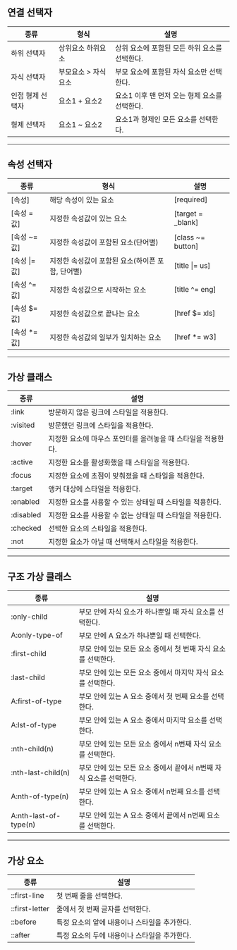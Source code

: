 ## 연결 선택자

|종류|형식|설명|
|----|----|----|
|하위 선택자|상위요소 하위요소|상위 요소에 포함된 모든 하위 요소를 선택한다.|
|자식 선택자|부모요소 > 자식요소|부모 요소에 포함된 자식 요소만 선택한다.|
|인접 형제 선택자|요소1 + 요소2|요소1 이후 맨 먼저 오는 형제 요소를 선택한다.|
|형제 선택자|요소1 ~ 요소2|요소1과 형제인 모든 요소를 선택한다.|

***
## 속성 선택자

|종류|형식|설명|
|----|----|----|
|[속성]|해당 속성이 있는 요소|[required]|
|[속성 = 값]|지정한 속성값이 있는 요소|[target = _blank]|
|[속성 ~= 값]|지정한 속성값이 포함된 요소(단어별)|[class ~= button]|
|[속성 \|= 값]|지정한 속성값이 포함된 요소(하이픈 포함, 단어별)|[title \|= us]|
|[속성 ^= 값]|지정한 속성값으로 시작하는 요소|[title ^= eng]|
|[속성 $= 값]|지정한 속성값으로 끝나는 요소|[href $= xls]|
|[속성 *= 값]|지정한 속성값의 일부가 일치하는 요소|[href *= w3]|

***
## 가상 클래스

|종류|설명|
|----|----|
|:link|방문하지 않은 링크에 스타일을 적용한다.|
|:visited|방문했던 링크에 스타일을 적용한다.|
|:hover|지정한 요소에 마우스 포인터를 올려놓을 때 스타일을 적용한다.|
|:active|지정한 요소를 활성화했을 때 스타일을 적용한다.|
|:focus|지정한 요소에 초점이 맞춰졌을 때 스타일을 적용한다.|
|:target|앵커 대상에 스타일을 적용한다.|
|:enabled|지정한 요소를 사용할 수 있는 상태일 때 스타일을 적용한다.|
|:disabled|지정한 요소를 사용할 수 없는 상태일 때 스타일을 적용한다.|
|:checked|선택한 요소의 스타일을 적용한다.|
|:not|지정한 요소가 아닐 때 선택해서 스타일을 적용한다.|

***
## 구조 가상 클래스

|종류|설명|
|----|----|
|:only-child|부모 안에 자식 요소가 하나뿐일 때 자식 요소를 선택한다.|
|A:only-type-of|부모 안에 A 요소가 하나뿐일 때 선택한다.|
|:first-child|부모 안에 있는 모든 요소 중에서 첫 번째 자식 요소를 선택한다.|
|:last-child|부모 안에 있는 모든 요소 중에서 마지막 자식 요소를 선택한다.|
|A:first-of-type|부모 안에 있는 A 요소 중에서 첫 번째 요소를 선택한다.|
|A:lst-of-type|부모 안에 있는 A 요소 중에서 마지막 요소를 선택한다.|
|:nth-child(n)|부모 안에 있는 모든 요소 중에서 n번째 자식 요소를 선택한다.|
|:nth-last-child(n)|부모 안에 있는 모든 요소 중에서 끝에서 n번째 자식 요소를 선택한다.|
|A:nth-of-type(n)|부모 안에 있는 A 요소 중에서 n번째 요소를 선택한다.|
|A:nth-last-of-type(n)|부모 안에 있는 A 요소 중에서 끝에서 n번째 요소를 선택한다.|


***
## 가상 요소

|종류|설명|
|----|----|
|::first-line|첫 번째 줄을 선택한다.|
|::first-letter|줄에서 첫 번째 글자를 선택한다.|
|::before|특정 요소의 앞에 내용이나 스타일을 추가한다.|
|::after|특정 요소의 두에 내용이나 스타일을 추가한다.|